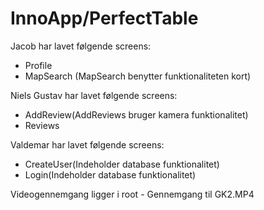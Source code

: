 # InnoApp/PerfectTable

Jacob har lavet følgende screens:

- Profile
- MapSearch (MapSearch benytter funktionaliteten kort)

Niels Gustav har lavet følgende screens:

- AddReview(AddReviews bruger kamera funktionalitet)
- Reviews

Valdemar har lavet følgende screens:

- CreateUser(Indeholder database funktionalitet)
- Login(Indeholder database funktionalitet)

Videogennemgang ligger i root - Gennemgang til GK2.MP4
